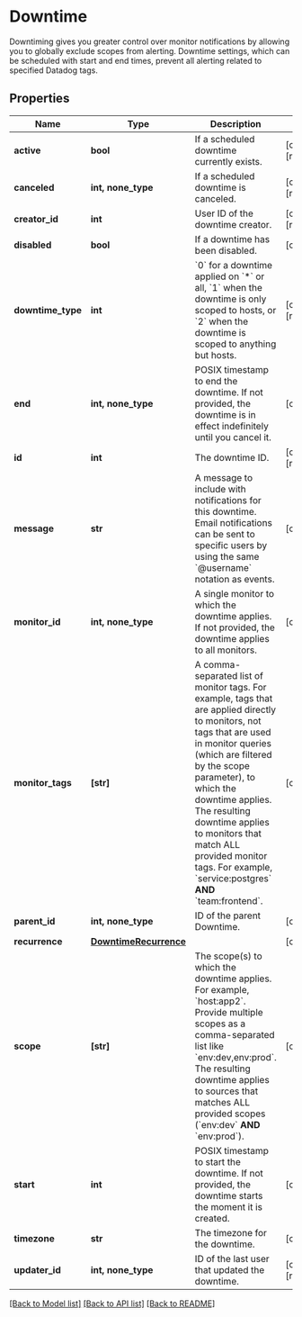 # Downtime

Downtiming gives you greater control over monitor notifications by allowing you to globally exclude scopes from alerting. Downtime settings, which can be scheduled with start and end times, prevent all alerting related to specified Datadog tags.
## Properties
Name | Type | Description | Notes
------------ | ------------- | ------------- | -------------
**active** | **bool** | If a scheduled downtime currently exists. | [optional] [readonly] 
**canceled** | **int, none_type** | If a scheduled downtime is canceled. | [optional] [readonly] 
**creator_id** | **int** | User ID of the downtime creator. | [optional] [readonly] 
**disabled** | **bool** | If a downtime has been disabled. | [optional] 
**downtime_type** | **int** | &#x60;0&#x60; for a downtime applied on &#x60;*&#x60; or all, &#x60;1&#x60; when the downtime is only scoped to hosts, or &#x60;2&#x60; when the downtime is scoped to anything but hosts. | [optional] [readonly] 
**end** | **int, none_type** | POSIX timestamp to end the downtime. If not provided, the downtime is in effect indefinitely until you cancel it. | [optional] 
**id** | **int** | The downtime ID. | [optional] [readonly] 
**message** | **str** | A message to include with notifications for this downtime. Email notifications can be sent to specific users by using the same &#x60;@username&#x60; notation as events. | [optional] 
**monitor_id** | **int, none_type** | A single monitor to which the downtime applies. If not provided, the downtime applies to all monitors. | [optional] 
**monitor_tags** | **[str]** | A comma-separated list of monitor tags. For example, tags that are applied directly to monitors, not tags that are used in monitor queries (which are filtered by the scope parameter), to which the downtime applies. The resulting downtime applies to monitors that match ALL provided monitor tags. For example, &#x60;service:postgres&#x60; **AND** &#x60;team:frontend&#x60;. | [optional] 
**parent_id** | **int, none_type** | ID of the parent Downtime. | [optional] 
**recurrence** | [**DowntimeRecurrence**](DowntimeRecurrence.md) |  | [optional] 
**scope** | **[str]** | The scope(s) to which the downtime applies. For example, &#x60;host:app2&#x60;. Provide multiple scopes as a comma-separated list like &#x60;env:dev,env:prod&#x60;. The resulting downtime applies to sources that matches ALL provided scopes (&#x60;env:dev&#x60; **AND** &#x60;env:prod&#x60;). | [optional] 
**start** | **int** | POSIX timestamp to start the downtime. If not provided, the downtime starts the moment it is created. | [optional] 
**timezone** | **str** | The timezone for the downtime. | [optional] 
**updater_id** | **int, none_type** | ID of the last user that updated the downtime. | [optional] [readonly] 

[[Back to Model list]](README.md#documentation-for-models) [[Back to API list]](README.md#documentation-for-api-endpoints) [[Back to README]](README.md)


